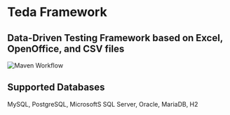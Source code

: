 # Teda Framework
## Data-Driven Testing Framework based on Excel, OpenOffice, and CSV files

![Maven Workflow](https://github.com/brielmayer/teda/actions/workflows/maven.yml/badge.svg)

## Supported Databases
MySQL, PostgreSQL, MicrosoftS SQL Server, Oracle, MariaDB, H2